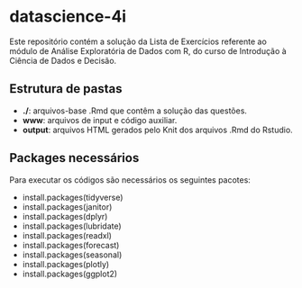 # datascience-4i

Este repositório contém a solução da Lista de Exercícios referente ao módulo de Análise Exploratória de Dados com R, do curso de Introdução à Ciência de Dados e Decisão. 

## Estrutura de pastas

* **./**: arquivos-base .Rmd que contêm a solução das questões. 
* **www**: arquivos de input e código auxiliar.
* **output**: arquivos HTML gerados pelo Knit dos arquivos .Rmd do Rstudio.

## Packages necessários

Para executar os códigos são necessários os seguintes pacotes:

* install.packages(tidyverse)
* install.packages(janitor)
* install.packages(dplyr)
* install.packages(lubridate)
* install.packages(readxl)
* install.packages(forecast)
* install.packages(seasonal)
* install.packages(plotly)
* install.packages(ggplot2)

